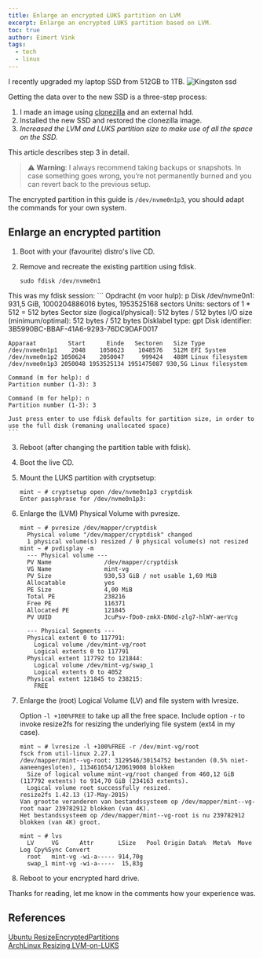 ```yaml
---
title: Enlarge an encrypted LUKS partition on LVM
excerpt: Enlarge an encrypted LUKS partition based on LVM.
toc: true
author: Eimert Vink
tags:
  - tech
  - linux
---
```

I recently upgraded my laptop SSD from 512GB to 1TB.
![Kingston ssd](https://tweakers.net/i/dVbxOtqB6T84aIQ2uxdDRSSIelo=/fit-in/x800/filters:strip_icc():strip_exif()/i/2002979434.jpeg?f=imagegallery)

Getting the data over to the new SSD is a three-step process:
1. I made an image using [clonezilla](clonezilla.org/) and an external hdd.
2. Installed the new SSD and restored the clonezilla image.
3. _Increased the LVM and LUKS partition size to make use of all the space on the SSD._

This article describes step 3 in detail.

> :warning: **Warning**: I always recommend taking backups or snapshots. In case something goes wrong, you’re not
permanently burned and you can revert back to the previous setup.

The encrypted partition in this guide is `/dev/nvme0n1p3`, you should adapt the commands for your own system.

## Enlarge an encrypted partition
1. Boot with your (favourite) distro's live CD.
2. Remove and recreate the existing partition using fdisk.

    ```
    sudo fdisk /dev/nvme0n1
    ```
This was my fdisk session:
    ```
    Opdracht (m voor hulp): p
    Disk /dev/nvme0n1: 931,5 GiB, 1000204886016 bytes, 1953525168 sectors
    Units: sectors of 1 * 512 = 512 bytes
    Sector size (logical/physical): 512 bytes / 512 bytes
    I/O size (minimum/optimal): 512 bytes / 512 bytes
    Disklabel type: gpt
    Disk identifier: 3B5990BC-BBAF-41A6-9293-76DC9DAF0017

    Apparaat         Start      Einde   Sectoren   Size Type
    /dev/nvme0n1p1    2048    1050623    1048576   512M EFI System
    /dev/nvme0n1p2 1050624    2050047     999424   488M Linux filesystem
    /dev/nvme0n1p3 2050048 1953525134 1951475087 930,5G Linux filesystem

    Command (m for help): d
    Partition number (1-3): 3

    Command (m for help): n
    Partition number (1-3): 3

    Just press enter to use fdisk defaults for partition size, in order to use the full disk (remaning unallocated space)
    ```

3. Reboot (after changing the partition table with fdisk).

4. Boot the live CD.

5. Mount the LUKS partition with cryptsetup:

    ```
    mint ~ # cryptsetup open /dev/nvme0n1p3 cryptdisk
    Enter passphrase for /dev/nvme0n1p3:
    ```

6. Enlarge the (LVM) Physical Volume with pvresize.

    ```
    mint ~ # pvresize /dev/mapper/cryptdisk
      Physical volume "/dev/mapper/cryptdisk" changed
      1 physical volume(s) resized / 0 physical volume(s) not resized
    mint ~ # pvdisplay -m
      --- Physical volume ---
      PV Name               /dev/mapper/cryptdisk
      VG Name               mint-vg
      PV Size               930,53 GiB / not usable 1,69 MiB
      Allocatable           yes
      PE Size               4,00 MiB
      Total PE              238216
      Free PE               116371
      Allocated PE          121845
      PV UUID               JcuPsv-fDo0-zmkX-DN0d-zlg7-hlWY-aerVcg

      --- Physical Segments ---
      Physical extent 0 to 117791:
        Logical volume /dev/mint-vg/root
        Logical extents 0 to 117791
      Physical extent 117792 to 121844:
        Logical volume /dev/mint-vg/swap_1
        Logical extents 0 to 4052
      Physical extent 121845 to 238215:
        FREE
    ```


7. Enlarge the (root) Logical Volume (LV) and file system with lvresize.

    Option `-l +100%FREE` to take up all the free space.
    Include option `-r` to invoke resize2fs for resizing the underlying file system (ext4 in my case).

    ```
    mint ~ # lvresize -l +100%FREE -r /dev/mint-vg/root
    fsck from util-linux 2.27.1
    /dev/mapper/mint--vg-root: 3129546/30154752 bestanden (0.5% niet-aaneengesloten), 113461654/120619008 blokken
      Size of logical volume mint-vg/root changed from 460,12 GiB (117792 extents) to 914,70 GiB (234163 extents).
      Logical volume root successfully resized.
    resize2fs 1.42.13 (17-May-2015)
    Van grootte veranderen van bestandssysteem op /dev/mapper/mint--vg-root naar 239782912 blokken (van 4K).
    Het bestandssysteem op /dev/mapper/mint--vg-root is nu 239782912 blokken (van 4K) groot.

    mint ~ # lvs
      LV     VG      Attr       LSize   Pool Origin Data%  Meta%  Move Log Cpy%Sync Convert
      root   mint-vg -wi-a----- 914,70g
      swap_1 mint-vg -wi-a-----  15,83g
    ```

8. Reboot to your encrypted hard drive.

Thanks for reading, let me know in the comments how your experience was.

## References
[Ubuntu ResizeEncryptedPartitions](https://help.ubuntu.com/community/ResizeEncryptedPartitions)<br>
[ArchLinux Resizing LVM-on-LUKS](https://wiki.archlinux.org/index.php/Resizing_LVM-on-LUKS)<br>